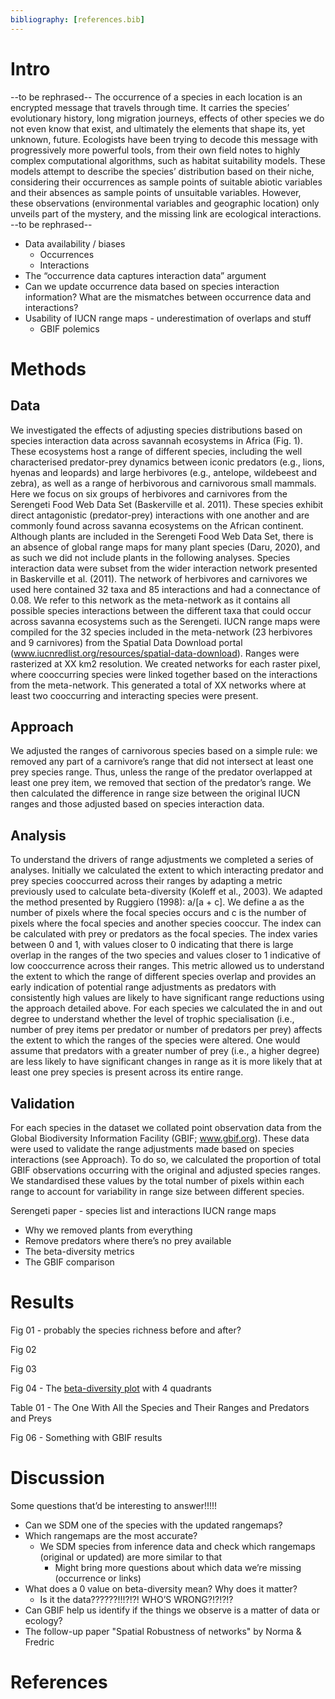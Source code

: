 ```yaml
---
bibliography: [references.bib]
---
```


# Intro

--to be rephrased-- 
The occurrence of a species in each location is an encrypted message that travels through time. It carries the species’ evolutionary history, long migration journeys, effects of other species we do not even know that exist, and ultimately the elements that shape its, yet unknown, future. Ecologists have been trying to decode this message with progressively more powerful tools, from their own field notes to highly complex computational algorithms, such as habitat suitability models. These models attempt to describe the species’ distribution based on their niche, considering their occurrences as sample points of suitable abiotic variables and their absences as sample points of unsuitable variables. However, these observations (environmental variables and geographic location) only unveils part of the mystery, and the missing link are ecological interactions.
--to be rephrased--

- Data availability / biases  
  - Occurrences  
  - Interactions  
- The “occurrence data captures interaction data” argument  
- Can we update occurrence data based on species interaction information? What are the mismatches between occurrence data and interactions?  
- Usability of IUCN range maps - underestimation of overlaps and stuff  
  - GBIF polemics  

# Methods

## Data 
We investigated the effects of adjusting species distributions based on species interaction data across savannah ecosystems in Africa (Fig. 1). These ecosystems host a range of different species, including the well characterised predator-prey dynamics between iconic predators (e.g., lions, hyenas and leopards) and large herbivores (e.g., antelope, wildebeest and zebra), as well as a range of herbivorous and carnivorous small mammals. Here we focus on six groups of herbivores and carnivores from the Serengeti Food Web Data Set (Baskerville et al. 2011). These species exhibit direct antagonistic (predator-prey) interactions with one another and are commonly found across savanna ecosystems on the African continent. Although plants are included in the Serengeti Food Web Data Set, there is an absence of global range maps for many plant species (Daru, 2020), and as such we did not include plants in the following analyses.
Species interaction data were subset from the wider interaction network presented in Baskerville et al. (2011). The network of herbivores and carnivores we used here contained 32 taxa and 85 interactions and had a connectance of 0.08. We refer to this network as the meta-network as it contains all possible species interactions between the different taxa that could occur across savanna ecosystems such as the Serengeti.
IUCN range maps were compiled for the 32 species included in the meta-network (23 herbivores and 9 carnivores) from the Spatial Data Download portal (www.iucnredlist.org/resources/spatial-data-download). Ranges were rasterized at XX km2 resolution. 
We created networks for each raster pixel, where cooccurring species were linked together based on the interactions from the meta-network. This generated a total of XX networks where at least two cooccurring and interacting species were present.

## Approach
We adjusted the ranges of carnivorous species based on a simple rule: we removed any part of a carnivore’s range that did not intersect at least one prey species range. Thus, unless the range of the predator overlapped at least one prey item, we removed that section of the predator’s range. We then calculated the difference in range size between the original IUCN ranges and those adjusted based on species interaction data. 

## Analysis
To understand the drivers of range adjustments we completed a series of analyses. Initially we calculated the extent to which interacting predator and prey species cooccurred across their ranges by adapting a metric previously used to calculate beta-diversity (Koleff et al., 2003). We adapted the method presented by Ruggiero (1998): a/[a + c]. We define a as the number of pixels where the focal species occurs and c is the number of pixels where the focal species and another species cooccur. The index can be calculated with prey or predators as the focal species. The index varies between 0 and 1, with values closer to 0 indicating that there is large overlap in the ranges of the two species and values closer to 1 indicative of low cooccurrence across their ranges. This metric allowed us to understand the extent to which the range of different species overlap and provides an early indication of potential range adjustments as predators with consistently high values are likely to have significant range reductions using the approach detailed above.
For each species we calculated the in and out degree to understand whether the level of trophic specialisation (i.e., number of prey items per predator or number of predators per prey) affects the extent to which the ranges of the species were altered. One would assume that predators with a greater number of prey (i.e., a higher degree) are less likely to have significant changes in range as it is more likely that at least one prey species is present across its entire range.

## Validation
For each species in the dataset we collated point observation data from the Global Biodiversity Information Facility (GBIF; www.gbif.org). These data were used to validate the range adjustments made based on species interactions (see Approach). To do so, we calculated the proportion of total GBIF observations occurring with the original and adjusted species ranges. We standardised these values by the total number of pixels within each range to account for variability in range size between different species.

Serengeti paper - species list and interactions
IUCN range maps
- Why we removed plants from everything
- Remove predators where there’s no prey available
- The beta-diversity metrics
- The GBIF comparison

# Results

Fig 01 - probably the species richness before and after?

Fig 02

Fig 03

Fig 04 - The [beta-diversity plot](figures/beta-div_pred-species.png) with 4 quadrants

Table 01 - The One With All the Species and Their Ranges and Predators and Preys

Fig 06 - Something with GBIF results

# Discussion

Some questions that’d be interesting to answer!!!!!
- Can we SDM one of the species with the updated rangemaps?
- Which rangemaps are the most accurate? 
  - We SDM species from inference data and check which rangemaps (original or updated) are more similar to that 
    - Might bring more questions about which data we’re missing (occurrence or links)
- What does a 0 value on beta-diversity mean? Why does it matter? 
  - Is it the data??????!!!?!?! WHO’S WRONG?!?!?!?
- Can GBIF help us identify if the things we observe is a matter of data or ecology?
- The follow-up paper "Spatial Robustness of networks" by Norma & Fredric 


# References
